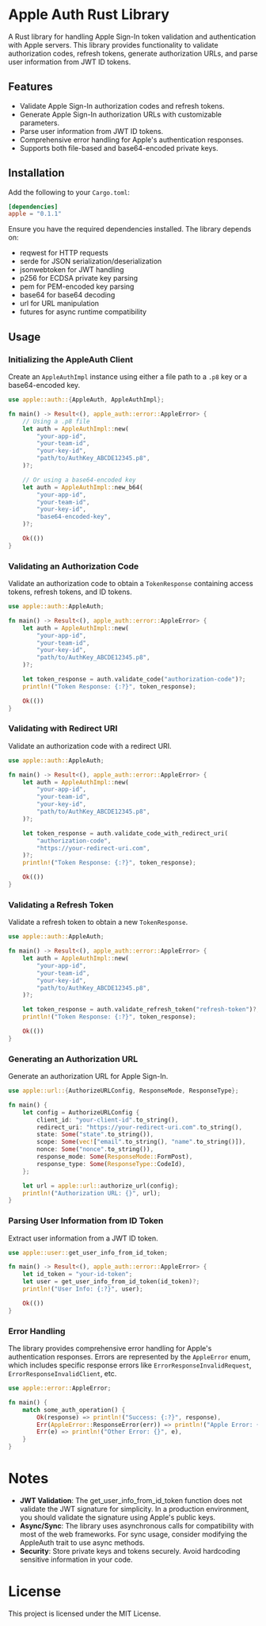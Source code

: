 # Apple Auth Rust Library

A Rust library for handling Apple Sign-In token validation and authentication with Apple servers. This library provides functionality to validate authorization codes, refresh tokens, generate authorization URLs, and parse user information from JWT ID tokens.

## Features

- Validate Apple Sign-In authorization codes and refresh tokens.
- Generate Apple Sign-In authorization URLs with customizable parameters.
- Parse user information from JWT ID tokens.
- Comprehensive error handling for Apple's authentication responses.
- Supports both file-based and base64-encoded private keys.

## Installation

Add the following to your `Cargo.toml`:

```toml
[dependencies]
apple = "0.1.1"
```

Ensure you have the required dependencies installed. The library depends on:

- reqwest for HTTP requests
- serde for JSON serialization/deserialization
- jsonwebtoken for JWT handling
- p256 for ECDSA private key parsing
- pem for PEM-encoded key parsing
- base64 for base64 decoding
- url for URL manipulation
- futures for async runtime compatibility


## Usage

### Initializing the AppleAuth Client
Create an `AppleAuthImpl` instance using either a file path to a `.p8` key or a base64-encoded key.
```rust
use apple::auth::{AppleAuth, AppleAuthImpl};

fn main() -> Result<(), apple_auth::error::AppleError> {
    // Using a .p8 file
    let auth = AppleAuthImpl::new(
        "your-app-id",
        "your-team-id",
        "your-key-id",
        "path/to/AuthKey_ABCDE12345.p8",
    )?;

    // Or using a base64-encoded key
    let auth = AppleAuthImpl::new_b64(
        "your-app-id",
        "your-team-id",
        "your-key-id",
        "base64-encoded-key",
    )?;

    Ok(())
}
```

### Validating an Authorization Code
Validate an authorization code to obtain a `TokenResponse` containing access tokens, refresh tokens, and ID tokens.
```rust
use apple::auth::AppleAuth;

fn main() -> Result<(), apple_auth::error::AppleError> {
    let auth = AppleAuthImpl::new(
        "your-app-id",
        "your-team-id",
        "your-key-id",
        "path/to/AuthKey_ABCDE12345.p8",
    )?;

    let token_response = auth.validate_code("authorization-code")?;
    println!("Token Response: {:?}", token_response);

    Ok(())
}
```

### Validating with Redirect URI
Validate an authorization code with a redirect URI.
```rust
use apple::auth::AppleAuth;

fn main() -> Result<(), apple_auth::error::AppleError> {
    let auth = AppleAuthImpl::new(
        "your-app-id",
        "your-team-id",
        "your-key-id",
        "path/to/AuthKey_ABCDE12345.p8",
    )?;

    let token_response = auth.validate_code_with_redirect_uri(
        "authorization-code",
        "https://your-redirect-uri.com",
    )?;
    println!("Token Response: {:?}", token_response);

    Ok(())
}
```

### Validating a Refresh Token
Validate a refresh token to obtain a new `TokenResponse`.
```rust
use apple::auth::AppleAuth;

fn main() -> Result<(), apple_auth::error::AppleError> {
    let auth = AppleAuthImpl::new(
        "your-app-id",
        "your-team-id",
        "your-key-id",
        "path/to/AuthKey_ABCDE12345.p8",
    )?;

    let token_response = auth.validate_refresh_token("refresh-token")?;
    println!("Token Response: {:?}", token_response);

    Ok(())
}
```

### Generating an Authorization URL
Generate an authorization URL for Apple Sign-In.
```rust
use apple::url::{AuthorizeURLConfig, ResponseMode, ResponseType};

fn main() {
    let config = AuthorizeURLConfig {
        client_id: "your-client-id".to_string(),
        redirect_uri: "https://your-redirect-uri.com".to_string(),
        state: Some("state".to_string()),
        scope: Some(vec!["email".to_string(), "name".to_string()]),
        nonce: Some("nonce".to_string()),
        response_mode: Some(ResponseMode::FormPost),
        response_type: Some(ResponseType::CodeId),
    };

    let url = apple::url::authorize_url(config);
    println!("Authorization URL: {}", url);
}
```

### Parsing User Information from ID Token
Extract user information from a JWT ID token.
```rust
use apple::user::get_user_info_from_id_token;

fn main() -> Result<(), apple_auth::error::AppleError> {
    let id_token = "your-id-token";
    let user = get_user_info_from_id_token(id_token)?;
    println!("User Info: {:?}", user);

    Ok(())
}
```

### Error Handling
The library provides comprehensive error handling for Apple's authentication responses. Errors are represented by the `AppleError` enum, which includes specific response errors like `ErrorResponseInvalidRequest`, `ErrorResponseInvalidClient`, etc.
```rust
use apple::error::AppleError;

fn main() {
    match some_auth_operation() {
        Ok(response) => println!("Success: {:?}", response),
        Err(AppleError::ResponseError(err)) => println!("Apple Error: {}", err),
        Err(e) => println!("Other Error: {}", e),
    }
}
```

# Notes

- **JWT Validation**: The get_user_info_from_id_token function does not validate the JWT signature for simplicity. In a production environment, you should validate the signature using Apple's public keys.
- **Async/Sync**: The library uses asynchronous calls for compatibility with most of the web frameworks. For sync usage, consider modifying the AppleAuth trait to use async methods.
- **Security**: Store private keys and tokens securely. Avoid hardcoding sensitive information in your code.

# License
This project is licensed under the MIT License.
